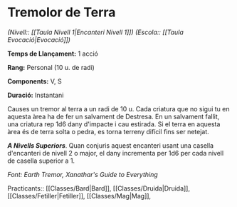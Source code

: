 # Tremolor de Terra

*(Nivell:: [[Taula Nivell 1|Encanteri Nivell 1]]) (Escola:: [[Taula Evocació|Evocació]])*

**Temps de Llançament:** 1 acció

**Rang:** Personal (10 u. de radi)

**Components:** V, S

**Duració:** Instantani

Causes un tremor al terra a un radi de 10 u. Cada criatura que no sigui tu en aquesta àrea ha de fer un salvament de Destresa. En un salvament fallit, una criatura rep 1d6 dany d'impacte i cau estirada. Si el terra en aquesta àrea és de terra solta o pedra, es torna terreny difícil fins ser netejat.

***A Nivells Superiors***. Quan conjuris aquest encanteri usant una casella d'encanteri de nivell 2 o major, el dany incrementa per 1d6 per cada nivell de casella superior a 1.


*Font: Earth Tremor, Xanathar's Guide to Everything*



Practicants:: [[Classes/Bard|Bard]], [[Classes/Druida|Druida]], [[Classes/Fetiller|Fetiller]], [[Classes/Mag|Mag]],